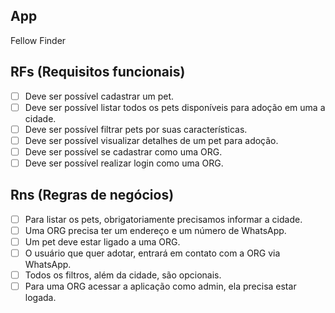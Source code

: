 ## App

Fellow Finder

## RFs (Requisitos funcionais)

- [ ] Deve ser possível cadastrar um pet.
- [ ] Deve ser possível listar todos os pets disponíveis para adoção em uma a cidade.
- [ ] Deve ser possível filtrar pets por suas características.
- [ ] Deve ser possível visualizar detalhes de um pet para adoção.
- [ ] Deve ser possível se cadastrar como uma ORG.
- [ ] Deve ser possível realizar login como uma ORG.

## Rns (Regras de negócios)

- [ ] Para listar os pets, obrigatoriamente precisamos informar a cidade.
- [ ] Uma ORG precisa ter um endereço e um número de WhatsApp.
- [ ] Um pet deve estar ligado a uma ORG.
- [ ] O usuário que quer adotar, entrará em contato com a ORG via WhatsApp.
- [ ] Todos os filtros, além da cidade, são opcionais.
- [ ] Para uma ORG acessar a aplicação como admin, ela precisa estar logada.
